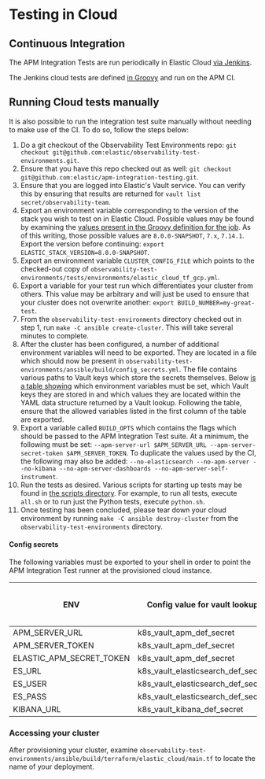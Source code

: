 # Testing in Cloud

## Continuous Integration

The APM Integration Tests are run periodically in Elastic Cloud [via Jenkins](https://apm-ci.elastic.co/job/apm-it-ec/).

The Jenkins cloud tests are defined [in Groovy](../.ci/integrationTestEC.groovy) and run on the APM CI.

## Running Cloud tests manually

It is also possible to run the integration test suite manually without needing to make use of the CI. To do so, follow the steps below:

1. Do a git checkout of the Observability Test Environments repo: `git checkout git@github.com:elastic/observability-test-environments.git`.
2. Ensure that you have this repo checked out as well: `git checkout git@github.com:elastic/apm-integration-testing.git`.
3. Ensure that you are logged into Elastic's Vault service. You can verify this by ensuring that results are returned for `vault list secret/observability-team`.
4. Export an environment variable corresponding to the version of the stack you wish to test on in Elastic Cloud. Possible values may be found by examining the [values present in the Groovy definition for the job](https://github.com/elastic/apm-integration-testing/blob/master/.ci/integrationTestEC.groovy#L58). As of this writing, those possible values are `8.0.0-SNAPSHOT`, `7.x`, `7.14.1`. Export the version before continuing: `export ELASTIC_STACK_VERSION=8.0.0-SNAPSHOT`.
5. Export an environment variable `CLUSTER_CONFIG_FILE` which points to the checked-out copy of `observability-test-environments/tests/environments/elastic_cloud_tf_gcp.yml`.
6. Export a variable for your test run which differentiates your cluster from others. This value may be arbitrary and will just be used to ensure that your cluster does not overwrite another: `export BUILD_NUMBER=my-great-test`.
6. From the `observability-test-environments` directory checked out in step 1, run `make -C ansible create-cluster`. This will take several minutes to complete.
7. After the cluster has been configured, a number of additional environment variables will need to be exported. They are located in a file which should now be present in `observability-test-environments/ansible/build/config_secrets.yml`. The file contains various paths to Vault keys which store the secrets themselves. Below [is a table showing](#config-secrets) which environment variables must be set, which Vault keys they are stored in and which values they are located within the YAML data structure returned by a Vault lookup. Following the table, ensure that the allowed variables listed in the first column of the table are exported.
8. Export a variable called `BUILD_OPTS` which contains the flags which should be passed to the APM Integration Test suite. At a minimum, the following must be set: `--apm-server-url $APM_SERVER_URL --apm-server-secret-token $APM_SERVER_TOKEN`. To duplicate the values used by the CI, the following may also be added: `--no-elasticsearch --no-apm-server --no-kibana --no-apm-server-dashboards --no-apm-server-self-instrument`.
9. Run the tests as desired. Various scripts for starting up tests may be found in [the scripts directory](../.ci/scripts/). For example, to run all tests, execute `all.sh` or to run just the Python tests, execute `python.sh`.
10. Once testing has been concluded, please tear down your cloud environment by running `make -C ansible destroy-cluster` from the `observability-test-environments` directory.

#### Config secrets

The following variables must be exported to your shell in order to point the APM Integration Test runner at the provisioned cloud instance.

|ENV  |Config value for vault lookup|Value from Vault lookup|
|-----|----------|------------------------------------------|
|APM_SERVER_URL|k8s_vault_apm_def_secret|url|
|APM_SERVER_TOKEN|k8s_vault_apm_def_secret|token|
|ELASTIC_APM_SECRET_TOKEN|k8s_vault_apm_def_secret|url|
|ES_URL|k8s_vault_elasticsearch_def_secret|url|
|ES_USER|k8s_vault_elasticsearch_def_secret|username|
|ES_PASS|k8s_vault_elasticsearch_def_secret|password|
|KIBANA_URL|k8s_vault_kibana_def_secret|url|

### Accessing your cluster

After provisioning your cluster, examine `observability-test-environments/ansible/build/terraform/elastic_cloud/main.tf` to locate the name of your deployment.
